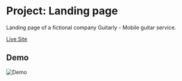 # Project: Landing page

Landing page of a fictional company Guitarly - Mobile guitar service.

[Live Site](https://fbiernat.github.io/odin-project/foundations/05-flex/00-PROJECT-landing-page/index.html)

## Demo

![Demo](images/demo.gif)